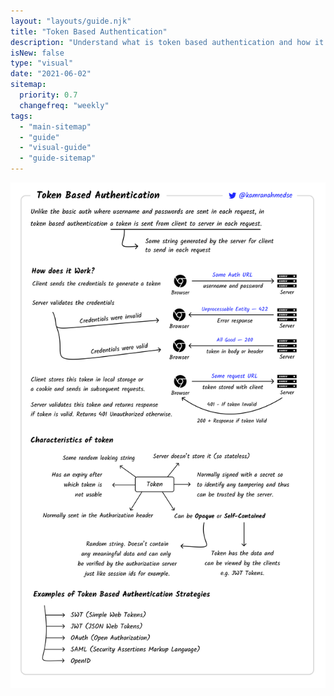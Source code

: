 ```yaml
---
layout: "layouts/guide.njk"
title: "Token Based Authentication"
description: "Understand what is token based authentication and how it is implemented"
isNew: false
type: "visual"
date: "2021-06-02"
sitemap:
  priority: 0.7
  changefreq: "weekly"
tags:
  - "main-sitemap"
  - "guide"
  - "visual-guide"
  - "guide-sitemap"
---
```


[![](/assets/guides/token-authentication.png)](/assets/guides/token-authentication.png)

